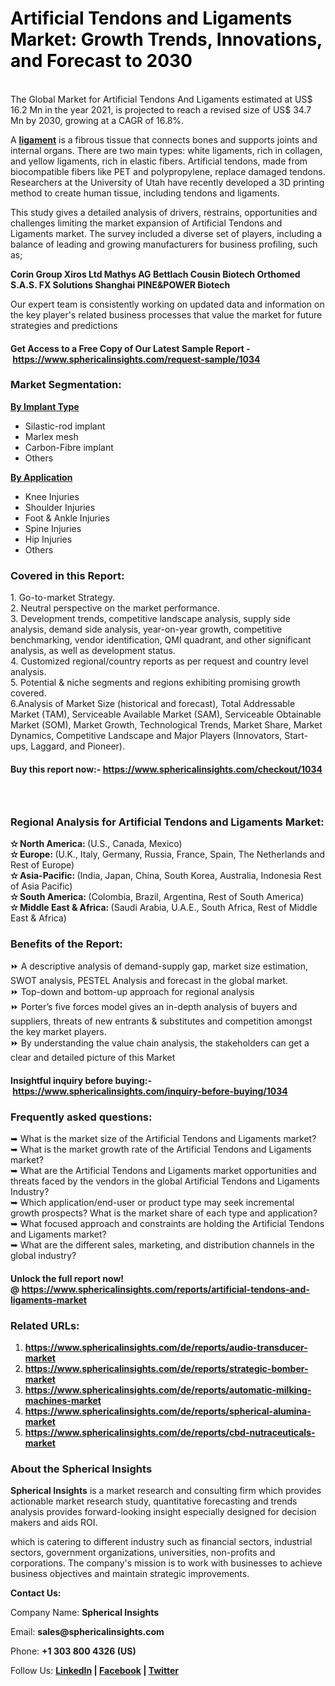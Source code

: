 <div class="content-body__description">
<div class="content-body__description">
<div class="content-body__description">
<h1><span style="color: #000000;">Artificial Tendons and Ligaments Market: Growth Trends, Innovations, and Forecast to 2030</span></h1>
<div class="content-body__detail">&nbsp;
<div class="content-body__description">The Global Market for Artificial Tendons And Ligaments estimated at US$ 16.2 Mn in the year 2021, is projected to reach a revised size of US$ 34.7 Mn by 2030, growing at a CAGR of 16.8%.</div>
<div class="content-body__detail">
<section id="section_0" class="entry fr-view">
<p>A&nbsp;<a href="https://www.sphericalinsights.com/reports/artificial-tendons-and-ligaments-market" target="_blank" rel="noopener"><strong>ligament</strong></a>&nbsp;is a fibrous tissue that connects bones and supports joints and internal organs. There are two main types: white ligaments, rich in collagen, and yellow ligaments, rich in elastic fibers. Artificial tendons, made from biocompatible fibers like PET and polypropylene, replace damaged tendons. Researchers at the University of Utah have recently developed a 3D printing method to create human tissue, including tendons and ligaments.</p>
<p>This study gives a detailed analysis of drivers, restrains, opportunities and challenges limiting the market expansion of Artificial Tendons and Ligaments market. The survey included a diverse set of players, including a balance of leading and growing manufacturers for business profiling, such as;</p>
<p><strong>Corin Group Xiros Ltd Mathys AG Bettlach Cousin Biotech Orthomed S.A.S. FX Solutions Shanghai PINE&amp;POWER Biotech</strong></p>
<p>Our expert team is consistently working on updated data and information on the key player's related business processes that value the market for future strategies and predictions</p>
<h4><strong>Get Access to a Free Copy of Our Latest Sample Report -&nbsp;<a href="https://www.sphericalinsights.com/request-sample/1034" target="_blank" rel="noopener">https://www.sphericalinsights.com/request-sample/1034</a></strong></h4>
<h3><strong>Market Segmentation:</strong></h3>
<p><u><strong>By Implant Type</strong></u></p>
<ul>
<li>Silastic-rod implant</li>
<li>Marlex mesh</li>
<li>Carbon-Fibre implant</li>
<li>Others</li>
</ul>
<p><u><strong>By Application</strong></u></p>
<ul>
<li>Knee Injuries</li>
<li>Shoulder Injuries</li>
<li>Foot &amp; Ankle Injuries</li>
<li>Spine Injuries</li>
<li>Hip Injuries</li>
<li>Others</li>
</ul>
<h3>Covered in this Report:</h3>
<p>1. Go-to-market Strategy.<br />2. Neutral perspective on the market performance.<br />3. Development trends, competitive landscape analysis, supply side analysis, demand side analysis, year-on-year growth, competitive benchmarking, vendor identification, QMI quadrant, and other significant analysis, as well as development status.<br />4. Customized regional/country reports as per request and country level analysis.<br />5. Potential &amp; niche segments and regions exhibiting promising growth covered.<br />6.Analysis of Market Size (historical and forecast), Total Addressable Market (TAM), Serviceable Available Market (SAM), Serviceable Obtainable Market (SOM), Market Growth, Technological Trends, Market Share, Market Dynamics, Competitive Landscape and Major Players (Innovators, Start-ups, Laggard, and Pioneer).</p>
<h4>Buy this report now:-&nbsp;<a href="https://www.sphericalinsights.com/checkout/1034" target="_blank" rel="noopener">https://www.sphericalinsights.com/checkout/1034</a></h4>
<h3>&nbsp;</h3>
<h3><strong>Regional Analysis for Artificial Tendons and Ligaments Market:</strong></h3>
<p><strong>✫ North America:&nbsp;</strong>(U.S., Canada, Mexico)<br /><strong>✫ Europe:&nbsp;</strong>(U.K., Italy, Germany, Russia, France, Spain, The Netherlands and Rest of Europe)<br /><strong>✫ Asia-Pacific:&nbsp;</strong>(India, Japan, China, South Korea, Australia, Indonesia Rest of Asia Pacific)<br /><strong>✫ South America:&nbsp;</strong>(Colombia, Brazil, Argentina, Rest of South America)<br /><strong>✫ Middle East &amp; Africa:&nbsp;</strong>(Saudi Arabia, U.A.E., South Africa, Rest of Middle East &amp; Africa)</p>
<h3>Benefits of the Report:</h3>
<p>⏩ A descriptive analysis of demand-supply gap, market size estimation, SWOT analysis, PESTEL Analysis and forecast in the global market.<br />⏩ Top-down and bottom-up approach for regional analysis<br />⏩ Porter&rsquo;s five forces model gives an in-depth analysis of buyers and suppliers, threats of new entrants &amp; substitutes and competition amongst the key market players.<br />⏩ By understanding the value chain analysis, the stakeholders can get a clear and detailed picture of this Market</p>
<h4>Insightful inquiry before buying:-&nbsp;<a href="https://www.sphericalinsights.com/inquiry-before-buying/1034" target="_blank" rel="noopener">https://www.sphericalinsights.com/inquiry-before-buying/1034</a></h4>
<h3>Frequently asked questions:</h3>
<p>➥ What is the market size of the Artificial Tendons and Ligaments market?<br />➥ What is the market growth rate of the Artificial Tendons and Ligaments market?<br />➥ What are the Artificial Tendons and Ligaments market opportunities and threats faced by the vendors in the global Artificial Tendons and Ligaments Industry?<br />➥ Which application/end-user or product type may seek incremental growth prospects? What is the market share of each type and application?<br />➥ What focused approach and constraints are holding the Artificial Tendons and Ligaments market?<br />➥ What are the different sales, marketing, and distribution channels in the global industry?</p>
<h4>Unlock the full report now! @&nbsp;<a href="https://www.sphericalinsights.com/reports/artificial-tendons-and-ligaments-market" target="_blank" rel="noopener">https://www.sphericalinsights.com/reports/artificial-tendons-and-ligaments-market</a></h4>
<h3><strong>Related URLs:</strong></h3>
<ol>
<li><strong><a href="https://www.sphericalinsights.com/de/reports/audio-transducer-market">https://www.sphericalinsights.com/de/reports/audio-transducer-market</a></strong></li>
<li><strong><a href="https://www.sphericalinsights.com/de/reports/strategic-bomber-market">https://www.sphericalinsights.com/de/reports/strategic-bomber-market</a></strong></li>
<li><strong><a href="https://www.sphericalinsights.com/de/reports/automatic-milking-machines-market">https://www.sphericalinsights.com/de/reports/automatic-milking-machines-market</a></strong></li>
<li><strong><a href="https://www.sphericalinsights.com/de/reports/spherical-alumina-market">https://www.sphericalinsights.com/de/reports/spherical-alumina-market</a></strong></li>
<li><strong><a href="https://www.sphericalinsights.com/de/reports/cbd-nutraceuticals-market">https://www.sphericalinsights.com/de/reports/cbd-nutraceuticals-market</a>&nbsp;<br /></strong></li>
</ol>
<h3><strong>About the Spherical Insights</strong></h3>
<p><strong>Spherical Insights</strong>&nbsp;is a market research and consulting firm which provides actionable market research study, quantitative forecasting and trends analysis provides forward-looking insight especially designed for decision makers and aids ROI.</p>
<p>which is catering to different industry such as financial sectors, industrial sectors, government organizations, universities, non-profits and corporations. The company's mission is to work with businesses to achieve business objectives and maintain strategic improvements.</p>
<p><strong>Contact Us:</strong></p>
<p>Company Name:&nbsp;<strong>Spherical Insights</strong></p>
<p>Email:&nbsp;<strong>sales@sphericalinsights.com</strong></p>
<p>Phone:&nbsp;<strong>+1 303 800 4326 (US)</strong></p>
<p>Follow Us:&nbsp;<strong><a href="https://www.linkedin.com/company/spherical-insight/"><u>LinkedIn</u></a>&nbsp;|&nbsp;<a href="https://www.facebook.com/sphericalinsights22"><u>Facebook</u></a>&nbsp;|&nbsp;<a href="https://twitter.com/SInsights_US"><u>Twitter</u></a></strong></p>
</section>
</div>
</div>
</div>
</div>
</div>
